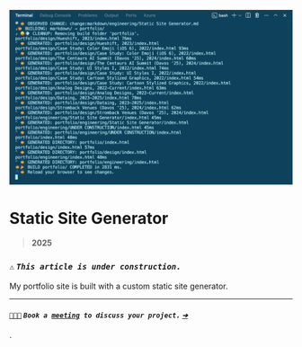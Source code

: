 ![_Static Site Generator Terminal Output, **2025**_](/public/photos/misc/ssg-terminal-output.png "Static Site Generator Terminal Output, Alfred R. Duarte 2025")

# Static Site Generator

> **2025**

### `⚠️` **_`This article is under construction.`_**

My portfolio site is built with a custom static site generator.

---

#### [`🧑🏽‍💻`](mailto:alfred.r.duarte@gmail.com "Calendly – Alfred R. Duarte") **_`Book a `[`meeting`](mailto:alfred.r.duarte@gmail.com "Calendly – Alfred R. Duarte")` to discuss your project.` [`➔`](mailto:alfred.r.duarte@gmail.com "Calendly – Alfred R. Duarte")_**

.

